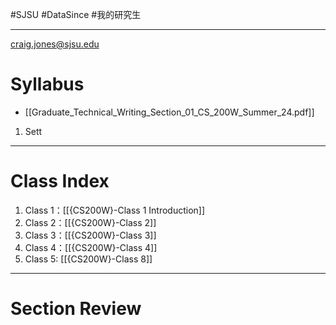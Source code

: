 #SJSU #DataSince #我的研究生

---
craig.jones@sjsu.edu
# Syllabus
- [[Graduate_Technical_Writing_Section_01_CS_200W_Summer_24.pdf]]
1. Sett

---
# Class Index
1. Class 1：[[{CS200W}-Class 1 Introduction]]
2. Class 2：[[{CS200W}-Class 2]]
3. Class 3：[[{CS200W}-Class 3]]
4. Class 4：[[{CS200W}-Class 4]]
5. Class 5: [[{CS200W}-Class 8]]
---
# Section Review